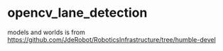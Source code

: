 # opencv_lane_detection

models and worlds is from https://github.com/JdeRobot/RoboticsInfrastructure/tree/humble-devel 